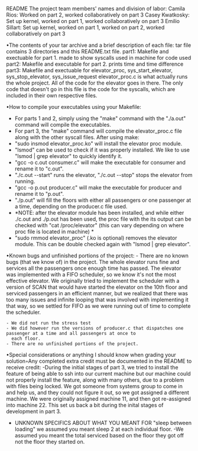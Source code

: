 README 
The project team members' names and division of labor:
  Camila Rios: Worked on part 2, worked collaboratively on part 3
  Casey Kwatkosky: Set up kernel, worked on part 1, worked collaboratively on part 3
  Emilio Sillart: Set up kernel, worked on part 1, worked on part 2, worked collaboratively on part 3

•The contents of your tar archive and a brief description of each file:
  tar file contains 3 directories and this README.txt file.
    part1: Makefile and exectuable for part 1.
		made to show syscalls used in machine for code used 
    part2: Makefile and executable for part 2.
		prints time and time difference
	part3: Makefile and exectuable for elevator_proc, sys_start_elevator, sys_stop_elevator, sys_issue_request
		elevator_proc.c is what actually runs the whole project. All of the code for the elevator goes in there. The only code that 			doesn't go in this file is the code for the syscalls, which are included in their own respective files. 
			
	

•How to compile your executables using your Makefile:
- For parts 1 and 2, simply using the "make" command with the "./a.out" command will compile the executables.
- For part 3, the "make" command will compile the elevator_proc.c file along with the other syscall files. After using make:
- "sudo insmod elevator_proc.ko" will install the elevator proc module. 
- "lsmod" can be used to check if it was properly installed. We like to use "lsmod | grep elevator" to quickly identify it.
- "gcc -o c.out consumer.c" will make the executable for consumer and rename it to "c.out".
- "./c.out --start" runs the elevator, "./c.out --stop" stops the elevator from running.
- "gcc -o p.out producer.c" will make the executable for producer and rename it to "p.out".
- "./p.out" will fill the floors with either all passengers or one passenger at a time, depending on the producer.c file used.
- *NOTE: after the elevator module has been installed, and while either ./c.out and ./p.out has been used, the proc file with the 	its output can be checked with "cat /proc/elevator" (this can vary depending on where proc file is located in machine) * 
- "sudo rmmod elevator_proc" (.ko is optional) removes the elevator module. This can be double checked again 
   with "lsmod | grep elevator".
  

•Known bugs and unfinished portions of the project:
	- There are no known bugs (that we know of) in the project. The whole elevator runs fine and services all the passengers once
	enough time has passed. The elevator was implemented with a FIFO scheduler, so we know it's not the most effective elevator.
	We originally tried to implement the scheduler with a version of SCAN that would have started the elevator on the 10th floor
	and serviced passengers in an efficient manner, but we realized that there was too many issues and infinite looping that was
	involved with implementing it that way, so we settled for FIFO as we were running out of time to complete the scheduler. 
	
	- We did not run the stress test 
	- We did however run the versions of producer.c that dispatches one passenger at a time and all passengers at once to
	  each floor.
	- There are no unfinished portions of the project. 


•Special considerations or anything I should know when grading your solution◦Any completed extra credit must be documented in the README to receive credit:
	-During the initial stages of part 3, we tried to install the feature of being able to ssh into our current machine but our
	machine could not properly install the feature, along with many others, due to a problem with files being locked. We got
	someone from systems group to come in and help us, and they could not figure it out, so we got assigned a different machine.
	We were originally assigned machine 11, and then got re-assigned into machine 22. This set us back a bit during the inital
	stages of development in part 3.

- UNKNOWN SPECIFICS ABOUT WHAT YOU MEANT FOR "sleep between loading" we assumed you meant sleep 2 at each individual floor.
  -We assumed you meant the total serviced based on the floor they got off not the floor they started on.

